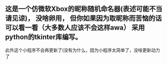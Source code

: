 这是一个仿微软Xbox的昵称随机命名器(表述可能不当请见谅)，
没啥卵用，
但你如果因为取昵称而苦恼的话可以看一看（大多数人应该不会这样awa）
采用python的tkinter库编写。
------------------------------------------
此外这个小程序不会再更新了(没有为什么，因为小程序太简单了，没啥更新动力了
